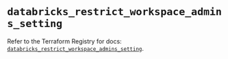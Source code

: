 # `databricks_restrict_workspace_admins_setting`

Refer to the Terraform Registry for docs: [`databricks_restrict_workspace_admins_setting`](https://registry.terraform.io/providers/databricks/databricks/1.54.0/docs/resources/restrict_workspace_admins_setting).
